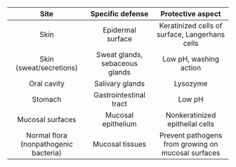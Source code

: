 | Site | Specific defense | Protective aspect |
|:-:|:-:|:-:|
| Skin | Epidermal surface | Keratinized cells of surface, Langerhans cells |
| Skin (sweat/secretions) | Sweat glands, sebaceous glands | Low pH, washing action |
| Oral cavity | Salivary glands | Lysozyme |
| Stomach | Gastrointestinal tract | Low pH |
| Mucosal surfaces | Mucosal epithelium | Nonkeratinized epithelial cells |
| Normal flora (nonpathogenic bacteria) | Mucosal tissues | Prevent pathogens from growing on mucosal surfaces |
